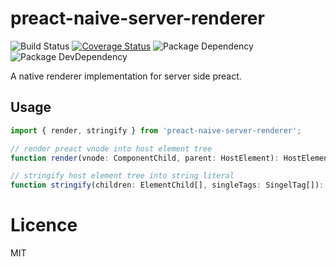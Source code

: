 # preact-naive-server-renderer

![Build Status](https://img.shields.io/travis/huang-xiao-jian/preact-naive-server-renderer/master.svg?style=flat)
[![Coverage Status](https://coveralls.io/repos/github/huang-xiao-jian/preact-naive-server-renderer/badge.svg?branch=master)](https://coveralls.io/github/huang-xiao-jian/?branch=master)
![Package Dependency](https://david-dm.org/huang-xiao-jian/preact-naive-server-renderer.svg?style=flat)
![Package DevDependency](https://david-dm.org/huang-xiao-jian/preact-naive-server-renderer/dev-status.svg?style=flat)

A native renderer implementation for server side preact.


## Usage

```typescript
import { render, stringify } from 'preact-naive-server-renderer';

// render preact vnode into host element tree
function render(vnode: ComponentChild, parent: HostElement): HostElement;

// stringify host element tree into string literal
function stringify(children: ElementChild[], singleTags: SingelTag[]): string
```

# Licence

MIT
